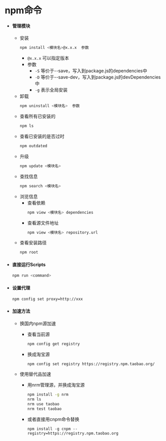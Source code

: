 # npm命令 

- #### 管理模块
    - 安装
        ```bash
        npm install <模块名>@x.x.x  参数
        ```
        - `@x.x.x` 可以指定版本
        - 参数
            - `-S` 等价于--save，写入到package.js的dependencies中
            - `-D` 等价于--save-dev，写入到package.js的devDependencies中
            - `-g` 表示全局安装
    - 卸载
        ```bash
        npm uninstall <模块名>  参数
        ```
    - 查看所有已安装的
        ```bash
        npm ls
        ```
    - 查看已安装的是否过时
        ```bash
        npm outdated
        ```
    - 升级
        ```bash
        npm update <模块名>
        ```
    - 查找信息
        ```bash
        npm search <模块名>
        ```
    - 浏览信息
        - 查看依赖
            ```bash
            npm view <模块名> dependencies
            ```
        - 查看源文件地址
            ```bash
            npm view <模块名> repository.url
            ```
    - 查看安装路径
        ```bash
        npm root
        ```

- #### 直接运行Scripts
    ```bash
    npm run <command>
    ```

- #### 设置代理

    ```bash
    npm config set proxy=http://xxx
    ```

- #### 加速方法

    - 换国内npm源加速
        - 查看当前源
            ```bash
            npm config get registry
            ```
        - 换成淘宝源
            ```bash
            npm config set registry https://registry.npm.taobao.org/
            ```
    
    -  使用替代品加速
        - 用nrm管理源，并换成淘宝源
            ```bash
            npm install -g nrm
            nrm ls
            nrm use taobao
            nrm test taobao
            ```
        - 或者直接用cnpm命令替换
            ```
            npm install -g cnpm --registry=https://registry.npm.taobao.org
            ```
